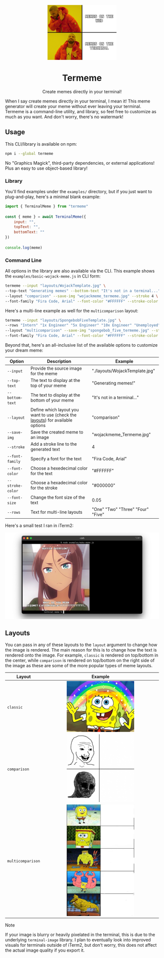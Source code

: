 <div align="center">
  <img width="45%" src="assets/logo.jpg" />
  <h1>Termeme</h1>
  <p>Create memes directly in your terminal!</p>
</div>

When I say create memes directly in your terminal, I mean it! This meme generator will create your meme without ever leaving your terminal. Termeme is a command-line utility, and library, so feel free to customize as much as you want. And don't worry, there's no watermark!

## Usage

This CLI/library is available on npm:

```bash
npm i --global termeme
```

No "Graphics Magick", third-party dependencies, or external applications! Plus an easy to use object-based library!

### Library

You'll find examples under the `examples/` directory, but if you just want to plug-and-play, here's a minimal blank example:

```javascript
import { TerminalMeme } from "termeme"

const { meme } = await TerminalMeme({
    input: "",
    topText: "",
    bottomText: ""
})

console.log(meme)
```

### Command Line

All options in the library are also available via the CLI. This example shows the `examples/basic-wojack-meme.js` in CLI form:

```bash
termeme --input "layouts/WojackTemplate.jpg" \
--top-text "Generating memes" --bottom-text "It's not in a terminal..." \
--layout "comparison" --save-img "wojackmeme_termeme.jpg" --stroke 4 \
--font-family "Fira Code, Arial" --font-color "#FFFFFF" --stroke-color "#000000" --font-size 0.05
```

Here's a multi-line example as well for the `multicomparison` layout:

```bash
termeme --input "layouts/SpongebobFiveTemplate.jpg" \
--rows "Intern" "1x Engineer" "5x Engineer" "10x Engineer" "Unemployed" \
--layout "multicomparison" --save-img "spongebob_five_termeme.jpg" --stroke 4 \
--font-family "Fira Code, Arial" --font-color "#FFFFFF" --stroke-color "#000000" --font-size 0.03
```

Beyond that, here's an all-inclusive list of the available options to customize your dream meme:

| Option          | Description                                                                               | Example                           |
| --------------- | ----------------------------------------------------------------------------------------- | --------------------------------- |
| `--input`       | Provide the source image for the meme                                                     | "./layouts/WojackTemplate.jpg"    |
| `--top-text`     | The text to display at the top of your meme                                               | "Generating memes!"               |
| `--bottom-text`  | The text to display at the bottom of your meme                                            | "It's not in a terminal..."       |
| `--layout`      | Define which layout you want to use (check the [layouts](#layouts)) for available options | "comparison"                      |
| `--save-img`     | Save the created meme to an image                                                         | "wojackmeme_Termeme.jpg"          |
| `--stroke`      | Add a stroke line to the generated text                                                   | 4                                 |
| `--font-family`  | Specify a font for the text                                                               | "Fira Code, Arial"                |
| `--font-color`   | Choose a hexedecimal color for the text                                                   | "#FFFFFF"                       |
| `--stroke-color` | Choose a hexadecimal color for the stroke                                                 | "#000000"                       |
| `--font-size`    | Change the font size of the text                                                          | 0.05                              |
| `--rows`        | Text for multi-line layouts                                                               | "One" "Two" "Three" "Four" "Five" |

Here's a small test I ran in iTerm2:

<img src= "assets/terminal_example.png" />

## Layouts

You can pass in any of these layouts to the `layout` argument to change how the image is rendered. The main reason for this is to change how the text is rendered onto the image. For example, `classic` is rendered on top/bottom in the center, while `comparison` is rendered on top/bottom on the right side of the image as these are some of the more popular types of meme layouts.

| Layout            | Example                                                                                   |
| ----------------- | ----------------------------------------------------------------------------------------- |
| `classic`         | <div align="center"><img width="60%" src="layouts/SpongebobTemplate.jpg" /></div>         |
| `comparison`      | <div align="center"><img width="60%" src="layouts/WojackTemplate.jpg" /></div>            |
| `multicomparison` | <div align="center"><img width="60%" src="layouts/SpongebobFiveTemplate.jpg" /></div> |

> [!NOTE]
> If your image is blurry or heavily pixelated in the terminal, this is due to the underlying `terminal-image` library. I plan to eventually look into improved visuals for terminals outside of iTerm2, but don't worry, this does not affect the actual image quality if you export it.

